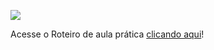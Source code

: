 [![](https://ampli-images.s3.amazonaws.com/production/d6303023-9851-41cb-9703-63eac77a387f/original)](https://ampli-images.s3.amazonaws.com/production/d6303023-9851-41cb-9703-63eac77a387f/original)

Acesse o Roteiro de aula prática [clicando aqui](http://cm-kls-content.s3.amazonaws.com/DESEN_WEBAULA/WHITE%20LABEL/rap/mod_dad/rap.pdf)!